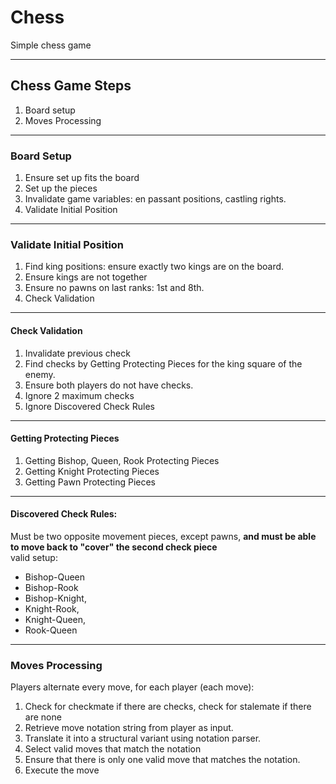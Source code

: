 # Chess
Simple chess game

---
## Chess Game Steps
1. Board setup
2. Moves Processing

---
### Board Setup
1. Ensure set up fits the board
2. Set up the pieces
3. Invalidate game variables: en passant positions, castling rights.
4. Validate Initial Position

---
### Validate Initial Position

1. Find king positions: ensure exactly two kings are on the board.
2. Ensure kings are not together 
3. Ensure no pawns on last ranks: 1st and 8th.
4. Check Validation

---
#### Check Validation
1. Invalidate previous check
2. Find checks by Getting Protecting Pieces for the king square of the enemy.
3. Ensure both players do not have checks. 
4. Ignore 2 maximum checks
5. Ignore Discovered Check Rules

---
#### Getting Protecting Pieces
1. Getting Bishop, Queen, Rook Protecting Pieces
2. Getting Knight Protecting Pieces
3. Getting Pawn Protecting Pieces

---
#### Discovered Check Rules:
Must be two opposite movement pieces, except pawns, **and must be able to move back to "cover" the second check piece**  
valid setup:   
- Bishop-Queen
- Bishop-Rook
- Bishop-Knight, 
- Knight-Rook, 
- Knight-Queen,  
- Rook-Queen  

---
### Moves Processing
Players alternate every move, for each player (each move):
1. Check for checkmate if there are checks, check for stalemate if there are none
2. Retrieve move notation string from player as input.
3. Translate it into a structural variant using notation parser.
4. Select valid moves that match the notation
5. Ensure that there is only one valid move that matches the notation.
6. Execute the move
